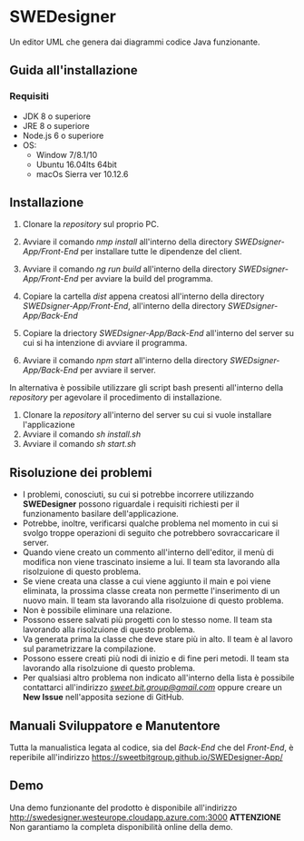 # SWEDesigner
Un editor UML che genera dai diagrammi codice Java funzionante.

## Guida all'installazione

### Requisiti
* JDK 8 o superiore
* JRE 8 o superiore
* Node.js 6 o superiore
* OS:
    * Window 7/8.1/10
    * Ubuntu 16.04lts 64bit
    * macOs Sierra ver 10.12.6
## Installazione

1. Clonare la *repository* sul proprio PC.

2. Avviare il comando *nmp install* all'interno della directory *SWEDsigner-App/Front-End* per installare tutte le dipendenze del client.

3. Avviare il comando *ng run build* all'interno della directory *SWEDsigner-App/Front-End* per avviare la build del programma.

4. Copiare la cartella *dist* appena creatosi all'interno della directory *SWEDsigner-App/Front-End*, all'interno della directory *SWEDsigner-App/Back-End*

5. Copiare la driectory *SWEDsigner-App/Back-End* all'interno del server su cui si ha intenzione di avviare il programma.

6. Avviare il comando *npm start* all'interno della directory *SWEDsigner-App/Back-End* per avviare il server.

In alternativa è possibile utilizzare gli script bash presenti all'interno della *repository* per agevolare il procedimento di installazione.

1. Clonare la *repository* all'interno del server su cui si vuole installare l'applicazione
2. Avviare il comando *sh install.sh*
3. Avviare il comando *sh start.sh*

## Risoluzione dei problemi

* I problemi, conosciuti, su cui si potrebbe incorrere utilizzando __SWEDesigner__ possono riguardale i requisiti richiesti per il funzionamento basilare dell'applicazione.
* Potrebbe, inoltre, verificarsi qualche problema nel momento in cui si svolgo troppe operazioni di seguito che potrebbero sovraccaricare il server.
* Quando viene creato un commento all'interno dell'editor, il menù di modifica non viene trascinato insieme a lui. Il team sta lavorando alla risolzuione di questo problema.
* Se viene creata una classe a cui viene aggiunto il main e poi viene eliminata, la prossima classe creata non permette l'inserimento di un nuovo main. Il team sta lavorando alla risolzuione di questo problema.
* Non è possibile eliminare una relazione.
* Possono essere salvati più progetti con lo stesso nome. Il team sta lavorando alla risolzuione di questo problema.
* Va generata prima la classe che deve stare più in alto. Il team è al lavoro sul parametrizzare la compilazione.
* Possono essere creati più nodi di inizio e di fine peri metodi. Il team sta lavorando alla risolzuione di questo problema.
* Per qualsiasi altro problema non indicato all'interno della lista è possibile contattarci all'indirizzo *sweet.bit.group@gmail.com* 
oppure creare un __New Issue__ nell'apposita sezione di GitHub.

## Manuali Sviluppatore e Manutentore

Tutta la manualistica legata al codice, sia del *Back-End* che del *Front-End*, è reperibile all'indirizzo https://sweetbitgroup.github.io/SWEDesigner-App/

## Demo

Una demo funzionante del prodotto è disponibile all'indirizzo http://swedesigner.westeurope.cloudapp.azure.com:3000
__ATTENZIONE__ Non garantiamo la completa disponibilità online della demo.